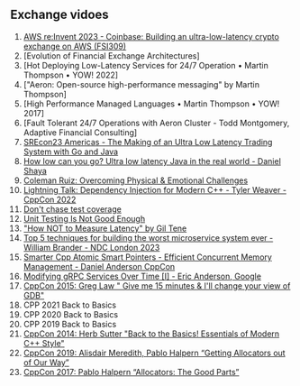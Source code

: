 ## Exchange vidoes
1. [AWS re:Invent 2023 - Coinbase: Building an ultra-low-latency crypto exchange on AWS (FSI309)](https://www.youtube.com/watch?v=iB78FrFWrLE)
2. [Evolution of Financial Exchange Architectures]
3. [Hot Deploying Low-Latency Services for 24/7 Operation • Martin Thompson • YOW! 2022]
4. ["Aeron: Open-source high-performance messaging" by Martin Thompson]
5. [High Performance Managed Languages • Martin Thompson • YOW! 2017]
6. [Fault Tolerant 24/7 Operations with Aeron Cluster - Todd Montgomery, Adaptive Financial Consulting]
7. [SREcon23 Americas - The Making of an Ultra Low Latency Trading System with Go and Java](https://www.youtube.com/watch?v=6SXd0cNRVN8&t=17s)
8. [How low can you go? Ultra low latency Java in the real world - Daniel Shaya](https://youtu.be/BD9cRbxWQx8?si=5n8zu2foYZP2qGVj)
9. [Coleman Ruiz: Overcoming Physical & Emotional Challenges](https://www.youtube.com/watch?v=acgz0C-z-gc)
10. [Lightning Talk: Dependency Injection for Modern C++ - Tyler Weaver - CppCon 2022](https://www.youtube.com/watch?v=Yr0w62Gjrlw)
11. [Don't chase test coverage](https://www.youtube.com/watch?v=BVErL_Ez9LI)
12. [Unit Testing Is Not Good Enough](https://www.youtube.com/watch?v=h-4i5N89TUI)
13. ["How NOT to Measure Latency" by Gil Tene](https://www.youtube.com/watch?v=lJ8ydIuPFeU)
14. [Top 5 techniques for building the worst microservice system ever - William Brander - NDC London 2023](https://www.youtube.com/watch?v=88_LUw1Wwe4)
15. [Smarter Cpp Atomic Smart Pointers - Efficient Concurrent Memory Management - Daniel Anderson  CppCon](https://www.youtube.com/watch?v=OS7Asaa6zmY)
16. [Modifying gRPC Services Over Time [I] - Eric Anderson, Google](https://www.youtube.com/watch?v=F2WYEFLTKEw)
17. [CppCon 2015: Greg Law " Give me 15 minutes & I'll change your view of GDB" ](https://www.youtube.com/watch?v=PorfLSr3DDI)
18. CPP 2021 Back to Basics
19. CPP 2020 Back to Basics
20. CPP 2019 Back to Basics
21. [CppCon 2014: Herb Sutter "Back to the Basics! Essentials of Modern C++ Style"](https://www.youtube.com/watch?v=xnqTKD8uD64&t=28m27s)
22. [CppCon 2019: Alisdair Meredith, Pablo Halpern “Getting Allocators out of Our Way”](https://www.youtube.com/watch?v=RLezJuqNcEQ)
22. [CppCon 2017: Pablo Halpern “Allocators: The Good Parts”](https://www.youtube.com/watch?v=v3dz-AKOVL8)
